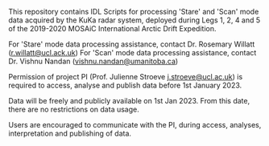 This repository contains IDL Scripts for processing 'Stare' and 'Scan' mode data acquired by the KuKa radar system, deployed during Legs 1, 2, 4 and 5 of the 2019-2020 MOSAiC International Arctic Drift Expedition. 

For 'Stare' mode data processing assistance, contact Dr. Rosemary Willatt (r.willatt@ucl.ack.uk)
For 'Scan' mode data processing assistance, contact Dr. Vishnu Nandan (vishnu.nandan@umanitoba.ca)

Permission of project PI (Prof. Julienne Stroeve j.stroeve@ucl.ac.uk) is required to access, analyse and publish data before 1st January 2023. 

Data will be freely and publicly available on 1st Jan 2023. From this date, there are no restrictions on data usage. 

Users are encouraged to communicate with the PI, during access, analyses, interpretation and publishing of data.  
